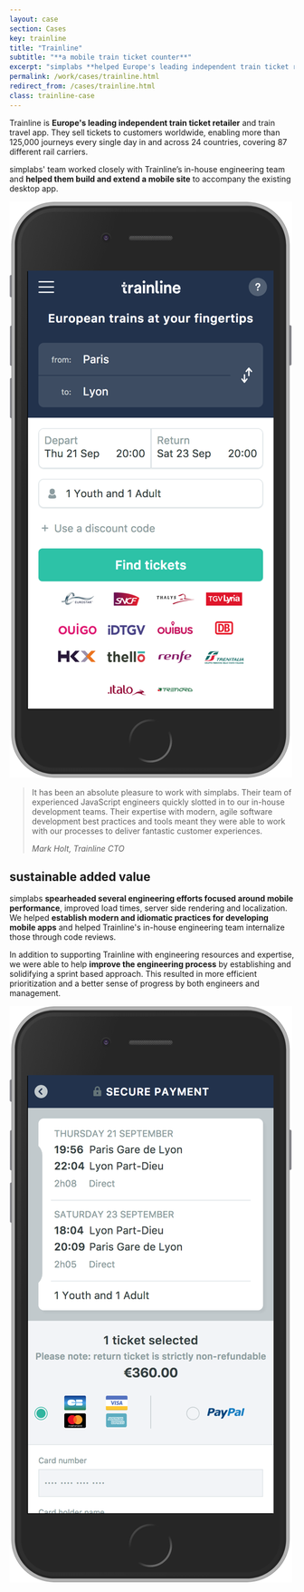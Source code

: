 ```yaml
---
layout: case
section: Cases
key: trainline
title: "Trainline"
subtitle: "**a mobile train ticket counter**"
excerpt: "simplabs **helped Europe's leading independent train ticket retailer build their mobile web site** using Ember.js. We worked closely with trainline's in-house engineering team, helping to establish best practices and a smooth process."
permalink: /work/cases/trainline.html
redirect_from: /cases/trainline.html
class: trainline-case
---
```


<div class="content-section intro">
  <div class="container">
    <div class="row">
      <div class="col-12 col-sm-6 offset-sm-1 order-sm-2 d-flex flex-column justify-content-center">
        <p>Trainline is <strong>Europe's leading independent train ticket retailer</strong> and train travel app. They sell tickets to customers worldwide, enabling more than 125,000 journeys every single day in and across 24 countries, covering 87 different rail carriers.</p>
        <p>simplabs' team worked closely with Trainline’s in-house engineering team and <strong>helped them build and extend a mobile site</strong> to accompany the existing desktop app.</p>
      </div>
      <div class="col-10 col-sm-4 offset-1 order-sm-1 d-flex align-items-center justify-content-center">
        <img src="/images/cases/trainline/mobile.png" class="img-fluid" alt="Mobile">
      </div>
    </div>
  </div>
</div>

<div class="content-section quote highlight">
  <div class="container">
    <div class="row">
      <div class="col-12 col-sm-10 offset-sm-1 col-lg-8 offset-lg-2">
        <blockquote>
          <p>It has been an absolute pleasure to work with simplabs. Their team of experienced JavaScript engineers quickly slotted in to our in-house development teams. Their expertise with modern, agile software development best practices and tools meant they were able to work with our processes to deliver fantastic customer experiences.</p>
          <footer><cite>Mark Holt, Trainline CTO</cite></footer>
        </blockquote>
      </div>
    </div>
  </div>
</div>

<div class="content-section outro">
  <div class="container">
    <div class="row">
      <div class="col-12 col-sm-6 d-flex flex-column justify-content-center">
        <h2>sustainable added value</h2>
        <p>simplabs <strong>spearheaded several engineering efforts focused around mobile performance</strong>, improved load times, server side rendering and localization. We helped <strong>establish modern and idiomatic practices for developing mobile apps</strong> and helped Trainline's in-house engineering team internalize those through code reviews.</p>
        <p>In addition to supporting Trainline with engineering resources and expertise, we were able to help <strong>improve the engineering process</strong> by establishing and solidifying a sprint based approach. This resulted in more efficient prioritization and a better sense of progress by both engineers and management.</p>
      </div>
      <div class="col-10 col-sm-4 offset-1 d-flex align-items-center justify-content-center">
        <img src="/images/cases/trainline/mobile-payment.png" class="img-fluid" alt="Mobile Payment">
      </div>
    </div>
  </div>
</div>
